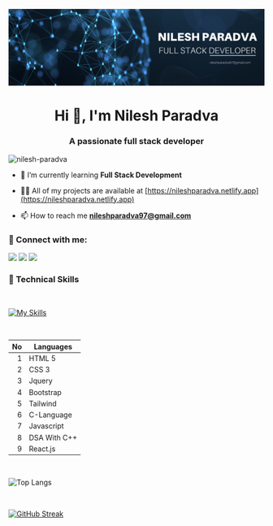![logo](https://github.com/nilesh-paradva/nilesh-paradva/blob/main/Navy%20Geometric%20Technology%20LinkedIn%20Banner.png)
<h1 align="center">Hi 👋, I'm Nilesh Paradva</h1>
<h3 align="center">A passionate full stack developer</h3>

<p align="left"> <img src="https://komarev.com/ghpvc/?username=nilesh-paradva&label=Profile%20views&color=0e75b6&style=flat" alt="nilesh-paradva" /> </p>

- 🌱 I’m currently learning **Full Stack Development**

- 👨‍💻 All of my projects are available at [https://nileshparadva.netlify.app](https://nileshparadva.netlify.app)

- 📫 How to reach me **nileshparadva97@gmail.com**

### 🤝 Connect with me:
<a href="https://www.linkedin.com/in/nilesh-paradva"> <img src="https://skillicons.dev/icons?i=linkedin" height="50"></a> 
<a href="https://codepen.io/nilesh-paradva"> <img src="https://skillicons.dev/icons?i=codepen" height="50"></a> 
<a href="mailto:nileshparadva97@gmail.com"> <img src="https://skillicons.dev/icons?i=gmail" height="50"></a>

 
<h3>💼 Technical Skills</h3>
<br/>

[![My Skills](https://skillicons.dev/icons?i=html,css,js,bootstrap,tailwind,react,nodejs,mongodb,express&perline=9)](https://skillicons.dev)
<!-- ![HTML5](https://img.shields.io/badge/html5-%23E34F26.svg?style=for-the-badge&logo=html5&logoColor=white)
![React](https://img.shields.io/badge/react-%2320232a.svg?style=for-the-badge&logo=react&logoColor=%2361DAFB)
![JavaScript](https://img.shields.io/badge/javascript-%23323330.svg?style=for-the-badge&logo=javascript&logoColor=%23F7DF1E)
![Bootstrap](https://img.shields.io/badge/bootstrap-%23563D7C.svg?style=for-the-badge&logo=bootstrap&logoColor=white)
![CSS3](https://img.shields.io/badge/css3-%231572B6.svg?style=for-the-badge&logo=css3&logoColor=white)
![Styled Components](https://img.shields.io/badge/styled--components-DB7093?style=for-the-badge&logo=styled-components&logoColor=white)
![MUI](https://img.shields.io/badge/MUI-%230081CB.svg?style=for-the-badge&logo=mui&logoColor=white) -->

<!--## 📈 GitHub Stats 

[![Nilesh github stats](https://github-readme-stats.vercel.app/api?username=nilesh-paradva)](https://github.com/nilesh-paradva) -->

</br>

| No | Languages |
|-----:|--------------|
|     1| HTML 5       |
|     2| CSS 3        |
|     3| Jquery       |
|     4| Bootstrap    |
|     5| Tailwind     |
|     6| C-Language   |
|     7| Javascript   |
|     8| DSA With C++ |
|     9| React.js     |
</br>

 ![Top Langs](https://github-readme-stats.vercel.app/api/top-langs/?username=nilesh-paradva&layout=compact)

</br>

[![GitHub Streak](https://streak-stats.demolab.com/?user=nilesh-paradva)](https://git.io/streak-stats)
